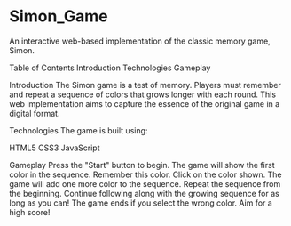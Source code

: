 # Simon_Game
An interactive web-based implementation of the classic memory game, Simon.

Table of Contents
Introduction
Technologies
Gameplay


Introduction
The Simon game is a test of memory. Players must remember and repeat a sequence of colors that grows longer with each round. This web implementation aims to capture the essence of the original game in a digital format.

Technologies
The game is built using:

HTML5
CSS3
JavaScript

Gameplay
Press the "Start" button to begin.
The game will show the first color in the sequence. Remember this color.
Click on the color shown.
The game will add one more color to the sequence. Repeat the sequence from the beginning.
Continue following along with the growing sequence for as long as you can!
The game ends if you select the wrong color. Aim for a high score!
